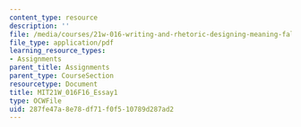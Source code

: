 ```yaml
---
content_type: resource
description: ''
file: /media/courses/21w-016-writing-and-rhetoric-designing-meaning-fall-2016/287fe47a8e78df71f0f510789d287ad2_MIT21W_016F16_Essay1.pdf
file_type: application/pdf
learning_resource_types:
- Assignments
parent_title: Assignments
parent_type: CourseSection
resourcetype: Document
title: MIT21W_016F16_Essay1
type: OCWFile
uid: 287fe47a-8e78-df71-f0f5-10789d287ad2
---
```

